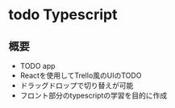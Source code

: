 # todo Typescript

## 概要
- TODO app
- Reactを使用してTrello風のUIのTODO
- ドラッグドロップで切り替えが可能
- フロント部分のtypescriptの学習を目的に作成

